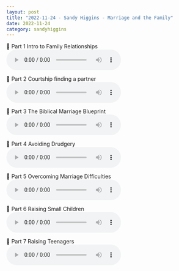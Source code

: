 ```yaml
---
layout: post
title: "2022-11-24 - Sandy Higgins - Marriage and the Family"
date: 2022-11-24
category: sandyhiggins
---
```


<p>
🎵 Part 1 Intro to Family Relationships <br>
<audio controls>
  <source src="https://archive.org/download/sandy-higgins-ministry-messages/2022-11-24%20-%20Sandy%20Higgins%20-%20Marriage%20and%20the%20Family/Part-1-Intro-to-Family-Relationships.mp3" type="audio/mpeg">
  Your browser does not support the audio element.
</audio>
</p>
<p>
🎵 Part 2 Courtship finding a partner <br>
<audio controls>
  <source src="https://archive.org/download/sandy-higgins-ministry-messages/2022-11-24%20-%20Sandy%20Higgins%20-%20Marriage%20and%20the%20Family/Part-2-Courtship-finding-a-partner.mp3" type="audio/mpeg">
  Your browser does not support the audio element.
</audio>
</p>
<p>
🎵 Part 3 The Biblical Marriage Blueprint <br>
<audio controls>
  <source src="https://archive.org/download/sandy-higgins-ministry-messages/2022-11-24%20-%20Sandy%20Higgins%20-%20Marriage%20and%20the%20Family/Part-3-The-Biblical-Marriage-Blueprint.mp3" type="audio/mpeg">
  Your browser does not support the audio element.
</audio>
</p>
<p>
🎵 Part 4 Avoiding Drudgery <br>
<audio controls>
  <source src="https://archive.org/download/sandy-higgins-ministry-messages/2022-11-24%20-%20Sandy%20Higgins%20-%20Marriage%20and%20the%20Family/Part-4-Avoiding-Drudgery.mp3" type="audio/mpeg">
  Your browser does not support the audio element.
</audio>
</p>
<p>
🎵 Part 5 Overcoming Marriage Difficulties <br>
<audio controls>
  <source src="https://archive.org/download/sandy-higgins-ministry-messages/2022-11-24%20-%20Sandy%20Higgins%20-%20Marriage%20and%20the%20Family/Part-5-Overcoming-Marriage-Difficulties.mp3" type="audio/mpeg">
  Your browser does not support the audio element.
</audio>
</p>
<p>
🎵 Part 6 Raising Small Children <br>
<audio controls>
  <source src="https://archive.org/download/sandy-higgins-ministry-messages/2022-11-24%20-%20Sandy%20Higgins%20-%20Marriage%20and%20the%20Family/Part-6-Raising-Small-Children.mp3" type="audio/mpeg">
  Your browser does not support the audio element.
</audio>
</p>
<p>
🎵 Part 7 Raising Teenagers <br>
<audio controls>
  <source src="https://archive.org/download/sandy-higgins-ministry-messages/2022-11-24%20-%20Sandy%20Higgins%20-%20Marriage%20and%20the%20Family/Part-7-Raising-Teenagers.mp3" type="audio/mpeg">
  Your browser does not support the audio element.
</audio>
</p>
